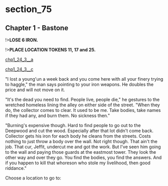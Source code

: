 
# section_75

## Chapter 1 - Bastone

!>**LOSE 6 IRON.**  

!>**PLACE LOCATION TOKENS 11, 17 and 25.**  

[chp1_24_3__a](../../decomp/app/src/main/res/raw/chp1_24_3__a.mp3 ':include :type=audio')

[chp1_24_3__c](../../decomp/app/src/main/res/raw/chp1_24_3__c.mp3 ':include :type=audio')

"I lost a young'un a week back and you come here with all your finery trying to haggle," the man says pointing to your iron weapons. He doubles the price and will not move on it.

"It's the dead you need to find. People live, people die," he gestures to the wretched homeless lining the alley on either side of the street. "When they do, the collector comes to clear. It used to be me. Take bodies, take names if they had any, and burn them. No sickness then."

"Burning's expensive though. Hard to find people to go out to the Deepwood and cut the wood. Especially after that lot didn't come back. Collector gets his iron for each body he cleans from the streets. Costs nothing to just throw a body over the wall. Not right though. That ain't the job. That cur, Jeffit, undercut me and got the work. But I've seen him going to the wall and paying those guards at the eastmost tower. They look the other way and over they go. You find the bodies, you find the answers. And if you happen to kill that whoreson who stole my livelihood, then good riddance."

Choose a location to go to:


